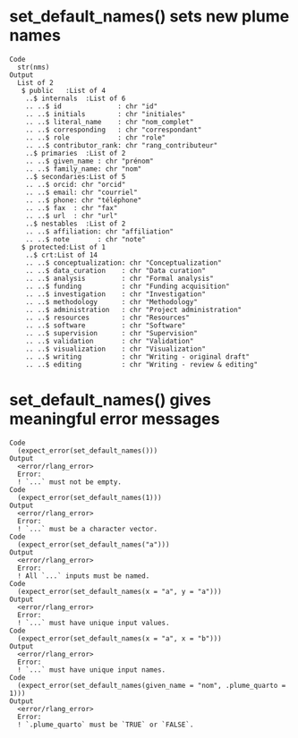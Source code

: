 # set_default_names() sets new plume names

    Code
      str(nms)
    Output
      List of 2
       $ public   :List of 4
        ..$ internals  :List of 6
        .. ..$ id              : chr "id"
        .. ..$ initials        : chr "initiales"
        .. ..$ literal_name    : chr "nom_complet"
        .. ..$ corresponding   : chr "correspondant"
        .. ..$ role            : chr "role"
        .. ..$ contributor_rank: chr "rang_contributeur"
        ..$ primaries  :List of 2
        .. ..$ given_name : chr "prénom"
        .. ..$ family_name: chr "nom"
        ..$ secondaries:List of 5
        .. ..$ orcid: chr "orcid"
        .. ..$ email: chr "courriel"
        .. ..$ phone: chr "téléphone"
        .. ..$ fax  : chr "fax"
        .. ..$ url  : chr "url"
        ..$ nestables  :List of 2
        .. ..$ affiliation: chr "affiliation"
        .. ..$ note       : chr "note"
       $ protected:List of 1
        ..$ crt:List of 14
        .. ..$ conceptualization: chr "Conceptualization"
        .. ..$ data_curation    : chr "Data curation"
        .. ..$ analysis         : chr "Formal analysis"
        .. ..$ funding          : chr "Funding acquisition"
        .. ..$ investigation    : chr "Investigation"
        .. ..$ methodology      : chr "Methodology"
        .. ..$ administration   : chr "Project administration"
        .. ..$ resources        : chr "Resources"
        .. ..$ software         : chr "Software"
        .. ..$ supervision      : chr "Supervision"
        .. ..$ validation       : chr "Validation"
        .. ..$ visualization    : chr "Visualization"
        .. ..$ writing          : chr "Writing - original draft"
        .. ..$ editing          : chr "Writing - review & editing"

# set_default_names() gives meaningful error messages

    Code
      (expect_error(set_default_names()))
    Output
      <error/rlang_error>
      Error:
      ! `...` must not be empty.
    Code
      (expect_error(set_default_names(1)))
    Output
      <error/rlang_error>
      Error:
      ! `...` must be a character vector.
    Code
      (expect_error(set_default_names("a")))
    Output
      <error/rlang_error>
      Error:
      ! All `...` inputs must be named.
    Code
      (expect_error(set_default_names(x = "a", y = "a")))
    Output
      <error/rlang_error>
      Error:
      ! `...` must have unique input values.
    Code
      (expect_error(set_default_names(x = "a", x = "b")))
    Output
      <error/rlang_error>
      Error:
      ! `...` must have unique input names.
    Code
      (expect_error(set_default_names(given_name = "nom", .plume_quarto = 1)))
    Output
      <error/rlang_error>
      Error:
      ! `.plume_quarto` must be `TRUE` or `FALSE`.

